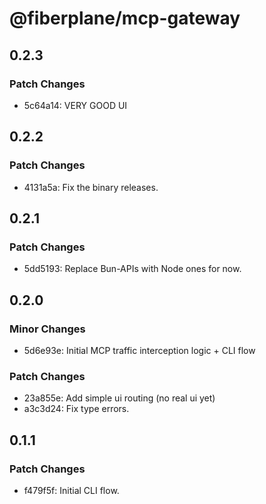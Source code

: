 # @fiberplane/mcp-gateway

## 0.2.3

### Patch Changes

- 5c64a14: VERY GOOD UI

## 0.2.2

### Patch Changes

- 4131a5a: Fix the binary releases.

## 0.2.1

### Patch Changes

- 5dd5193: Replace Bun-APIs with Node ones for now.

## 0.2.0

### Minor Changes

- 5d6e93e: Initial MCP traffic interception logic + CLI flow

### Patch Changes

- 23a855e: Add simple ui routing (no real ui yet)
- a3c3d24: Fix type errors.

## 0.1.1

### Patch Changes

- f479f5f: Initial CLI flow.

